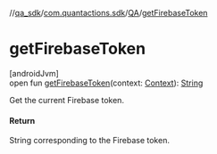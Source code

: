 //[qa_sdk](../../../index.md)/[com.quantactions.sdk](../index.md)/[QA](index.md)/[getFirebaseToken](get-firebase-token.md)

# getFirebaseToken

[androidJvm]\
open fun [getFirebaseToken](get-firebase-token.md)(context: [Context](https://developer.android.com/reference/kotlin/android/content/Context.html)): [String](https://developer.android.com/reference/kotlin/java/lang/String.html)

Get the current Firebase token.

#### Return

String corresponding to the Firebase token.
